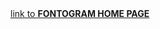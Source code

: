 <div>
  <a href="https://cris-p.github.io/Fontogram/">link to <b>FONTOGRAM HOME PAGE</b></a>
</div>

